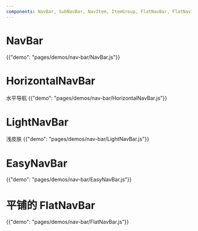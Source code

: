 ```yaml
---
components: NavBar, SubNavBar, NavItem, ItemGroup, FlatNavBar, FlatNavItem, FlatNavSub, FlatNavGroup
---
```

# NavBar
{{"demo": "pages/demos/nav-bar/NavBar.js"}}

# HorizontalNavBar
水平导航
{{"demo": "pages/demos/nav-bar/HorizontalNavBar.js"}}

# LightNavBar
浅皮肤
{{"demo": "pages/demos/nav-bar/LightNavBar.js"}}

# EasyNavBar
{{"demo": "pages/demos/nav-bar/EasyNavBar.js"}}

# 平铺的 FlatNavBar
{{"demo": "pages/demos/nav-bar/FlatNavBar.js"}}





